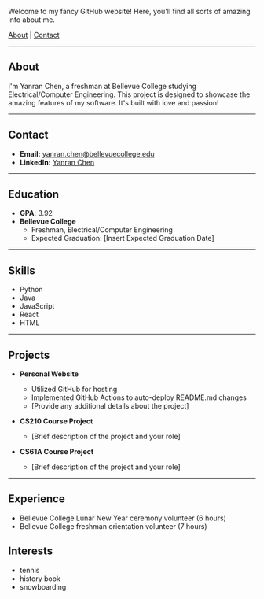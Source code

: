 Welcome to my fancy GitHub website! Here, you'll find all sorts of amazing info about me.

[About](#about) | [Contact](#contact)

---

## About

I'm Yanran Chen, a freshman at Bellevue College studying Electrical/Computer Engineering. This project is designed to showcase the amazing features of my software. It's built with love and passion!

---

## Contact
- **Email:** yanran.chen@bellevuecollege.edu
- **LinkedIn:** [Yanran Chen](https://sylvvvch.github.io/#about)

---

## Education
- **GPA**: 3.92
- **Bellevue College**
  - Freshman, Electrical/Computer Engineering
  - Expected Graduation: [Insert Expected Graduation Date]

---

## Skills
- Python
- Java
- JavaScript
- React
- HTML

---

## Projects
- **Personal Website**
  - Utilized GitHub for hosting
  - Implemented GitHub Actions to auto-deploy README.md changes
  - [Provide any additional details about the project]

- **CS210 Course Project**
  - [Brief description of the project and your role]

- **CS61A Course Project**
  - [Brief description of the project and your role]

---

## Experience
- Bellevue College Lunar New Year ceremony volunteer (6 hours)
- Bellevue College freshman orientation volunteer (7 hours)

## Interests
- tennis
- history book
- snowboarding
